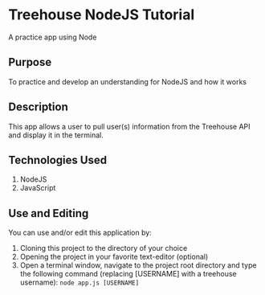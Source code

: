 # Treehouse NodeJS Tutorial

A practice app using Node

## Purpose

To practice and develop an understanding for NodeJS and how it works

## Description

This app allows a user to pull user(s) information from the Treehouse API and
display it in the terminal.

## Technologies Used

1. NodeJS
1. JavaScript

## Use and Editing

You can use and/or edit this application by:

1. Cloning this project to the directory of your choice
1. Opening the project in your favorite text-editor (optional)
1. Open a terminal window, navigate to the project root directory and type
the following command (replacing [USERNAME] with a treehouse username):
`node app.js [USERNAME]`
